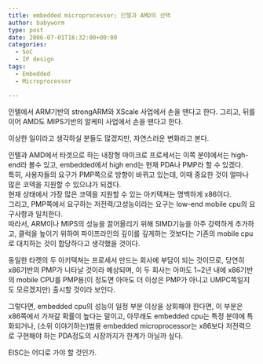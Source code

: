 ```yaml
---
title: embedded microprocessor; 인텔과 AMD의 선택
author: babyworm
type: post
date: 2006-07-01T16:32:00+00:00
categories:
  - SoC
  - IP design
tags:
  - Embedded
  - Microprocessor

---
```

인텔에서 ARM기반의 strongARM와 XScale 사업에서 손을 땐다고 한다.
그리고, 뒤를 이어 AMD도 MIPS기반의 알케미 사업에서 손을 땐다고 한다.

이상한 일이라고 생각하실 분들도 많겠지만, 자연스러운 변화라고 본다.

인텔과 AMD에서 타겟으로 하는 내장형 마이크로 프로세서는 이쪽 분야에서는 high-end라 볼수 있고, embedded에서 high end는 현재 PDA나 PMP라 할 수 있겠다.
<br>
특히, 사용자들의 요구가 PMP쪽으로 방향이 바뀌고 있는데, 이때 중요한 것이 얼마나 많은 코덱을 지원할 수 있으냐가 되겠다.
<br>
현재 상태에서 가장 많은 코덱을 지원할 수 있는 아키텍쳐는 명백하게 x86이다.
<br>
그리고, PMP쪽에서 요구하는 저전력/고성능이라는 요구는 low-end mobile cpu의 요구사항과 일치한다.
<br>
따라서, ARM이나 MIPS의 성능을 끌어올리기 위해 SIMD기능을 아주 강력하게 추가하고, 클럭을 높이기 위하여 파이프라인의 깊이를 깊게하는 것보다는 기존의 mobile cpu로 대치하는 것이 합당하다고 생각했을 것이다.

동일한 타켓의 두 아키텍쳐는 프로세서 만드는 회사에 부담이 되는 것이므로, 당연히 x86기반의 PMP가 나타날 것이라 예상되며, 이 두 회사는 아마도 1~2년 내에 x86기반의 mobile CPU를 PMP용(이 정도면 아마도 더 이상은 PMP가 아니고 UMPC쪽일지도 모르겠지만) 출시할 것이라 보인다.

그렇다면, embedded cpu의 성능이 일정 부분 이상을 상회해야 한다면, 이 부분은 x86쪽에서 가져갈 확률이 높다는 말이고, 아무래도 embedded cpu는 특정 분야에 특화되거나, (소위 이야기하는)범용 embedded microprocessor는 x86보다 저전력으로 구현해야 하는 PDA정도의 시장까지가 한계가 아닐까 싶다.

EISC는 어디로 가야 할 것인가.
